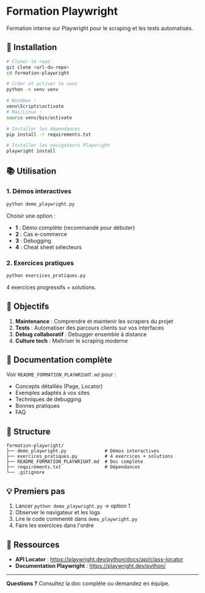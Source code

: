 # Formation Playwright

Formation interne sur Playwright pour le scraping et les tests automatisés.

## 🚀 Installation

```bash
# Cloner le repo
git clone <url-du-repo>
cd formation-playwright

# Créer et activer le venv
python -m venv venv

# Windows :
venv\Scripts\activate
# Mac/Linux :
source venv/bin/activate

# Installer les dépendances
pip install -r requirements.txt

# Installer les navigateurs Playwright
playwright install
```

## 📚 Utilisation

### 1. Démos interactives

```bash
python demo_playwright.py
```

Choisir une option :
- **1** : Démo complète (recommandé pour débuter)
- **2** : Cas e-commerce
- **3** : Debugging
- **4** : Cheat sheet sélecteurs

### 2. Exercices pratiques

```bash
python exercices_pratiques.py
```

4 exercices progressifs + solutions.

## 🎯 Objectifs

1. **Maintenance** : Comprendre et maintenir les scrapers du projet
2. **Tests** : Automatiser des parcours clients sur vos interfaces
3. **Debug collaboratif** : Debugger ensemble à distance
4. **Culture tech** : Maîtriser le scraping moderne

## 📖 Documentation complète

Voir `README_FORMATION_PLAYWRIGHT.md` pour :
- Concepts détaillés (Page, Locator)
- Exemples adaptés à vos sites
- Techniques de debugging
- Bonnes pratiques
- FAQ

## 🔧 Structure

```
formation-playwright/
├── demo_playwright.py              # Démos interactives
├── exercices_pratiques.py          # 4 exercices + solutions
├── README_FORMATION_PLAYWRIGHT.md  # Doc complète
├── requirements.txt                # Dépendances
└── .gitignore
```

## 💡 Premiers pas

1. Lancer `python demo_playwright.py` → option 1
2. Observer le navigateur et les logs
3. Lire le code commenté dans `demo_playwright.py`
4. Faire les exercices dans l'ordre

## 📖 Ressources

- **API Locator** : https://playwright.dev/python/docs/api/class-locator
- **Documentation Playwright** : https://playwright.dev/python/

---

**Questions ?** Consultez la doc complète ou demandez en équipe.